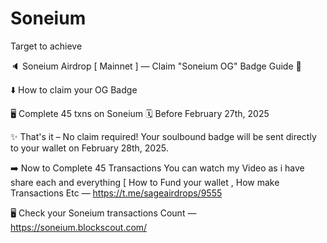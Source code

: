 # Soneium
Target to achieve

🔈 Soneium Airdrop [ Mainnet ] — Claim "Soneium OG" Badge Guide 🥇

⬇️ How to claim your OG Badge 

🖥 Complete 45 txns on Soneium
🗓 Before February 27th, 2025

✨ That's it – No claim required! Your soulbound badge will be sent directly to your wallet on February 28th, 2025.

➡️ Now to Complete 45 Transactions You can watch my Video as i have share each and everything [ How to Fund your wallet , How make Transactions Etc — https://t.me/sageairdrops/9555

🖥 Check your Soneium transactions Count — https://soneium.blockscout.com/
